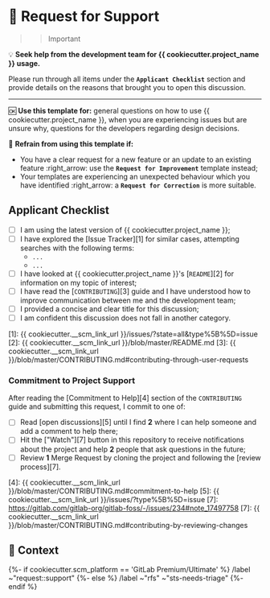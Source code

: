 # :wave: Request for Support

>>> [!important]
:bulb: **Seek help from the development team for {{ cookiecutter.project_name }} usage.**

Please run through all items under the **`Applicant Checklist`** section and provide details on the reasons that brought you to open this discussion.

---

:ok: **Use this template for:** general questions on how to use {{ cookiecutter.project_name }}, when you are experiencing issues but are unsure why, questions for the developers regarding design decisions.

:no_good: **Refrain from using this template if:**

- You have a clear request for a new feature or an update to an existing feature :right_arrow: use the **`Request for Improvement`** template instead;
- Your templates are experiencing an unexpected behaviour which you have identified :right_arrow: a **`Request for Correction`** is more suitable.
>>>

## Applicant Checklist

<!-- Please check all that apply with an `x` (like `[x]`); checking is not mandatory -->

- [ ] I am using the latest version of {{ cookiecutter.project_name }};
- [ ] I have explored the [Issue Tracker][1] for similar cases, attempting searches with the following terms:
  <!-- List all searches you have performed -->
  - `...`
  - `...`
- [ ] I have looked at {{ cookiecutter.project_name }}'s [`README`][2] for information on my topic of interest;
- [ ] I have read the [`CONTRIBUTING`][3] guide and I have understood how to improve communication between me and the development team;
- [ ] I provided a concise and clear title for this discussion;
- [ ] I am confident this discussion does not fall in another category.

[1]: {{ cookiecutter.__scm_link_url }}/issues/?state=all&type%5B%5D=issue
[2]: {{ cookiecutter.__scm_link_url }}/blob/master/README.md
[3]: {{ cookiecutter.__scm_link_url }}/blob/master/CONTRIBUTING.md#contributing-through-user-requests

### Commitment to Project Support

After reading the [Commitment to Help][4] section of the `CONTRIBUTING` guide and submitting this request, I commit to one of:

- [ ] Read [open discussions][5] until I find **2** where I can help someone and add a comment to help there;
- [ ] Hit the ["Watch"][7] button in this repository to receive notifications about the project and help **2** people that ask questions in the future;
- [ ] Review **1** Merge Request by cloning the project and following the [review process][7].

[4]: {{ cookiecutter.__scm_link_url }}/blob/master/CONTRIBUTING.md#commitment-to-help
[5]: {{ cookiecutter.__scm_link_url }}/issues/?type%5B%5D=issue
[7]: https://gitlab.com/gitlab-org/gitlab-foss/-/issues/234#note_17497758
[7]: {{ cookiecutter.__scm_link_url }}/blob/master/CONTRIBUTING.md#contributing-by-reviewing-changes

## :speech_balloon: Context

<!-- Add the details for your request here -->

{%- if cookiecutter.scm_platform == 'GitLab Premium/Ultimate' %}
/label ~"request::support"
{%- else %}
/label ~"rfs" ~"sts-needs-triage"
{%- endif %}
